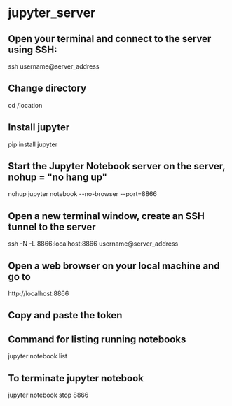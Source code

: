 # jupyter_server
## Open your terminal and connect to the server using SSH:
ssh username@server_address
## Change directory
cd /location
## Install jupyter
pip install jupyter
## Start the Jupyter Notebook server on the server, nohup = "no hang up"
nohup jupyter notebook --no-browser --port=8866
## Open a new terminal window, create an SSH tunnel to the server
ssh -N -L 8866:localhost:8866 username@server_address
## Open a web browser on your local machine and go to
http://localhost:8866
## Copy and paste the token
## Command for listing running notebooks
jupyter notebook list
## To terminate jupyter notebook
jupyter notebook stop 8866
